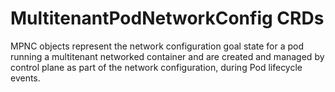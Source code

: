 # MultitenantPodNetworkConfig CRDs

MPNC objects represent the network configuration goal state for a pod running a multitenant networked container and are created and managed by control plane as part of the network configuration, during Pod lifecycle events.
